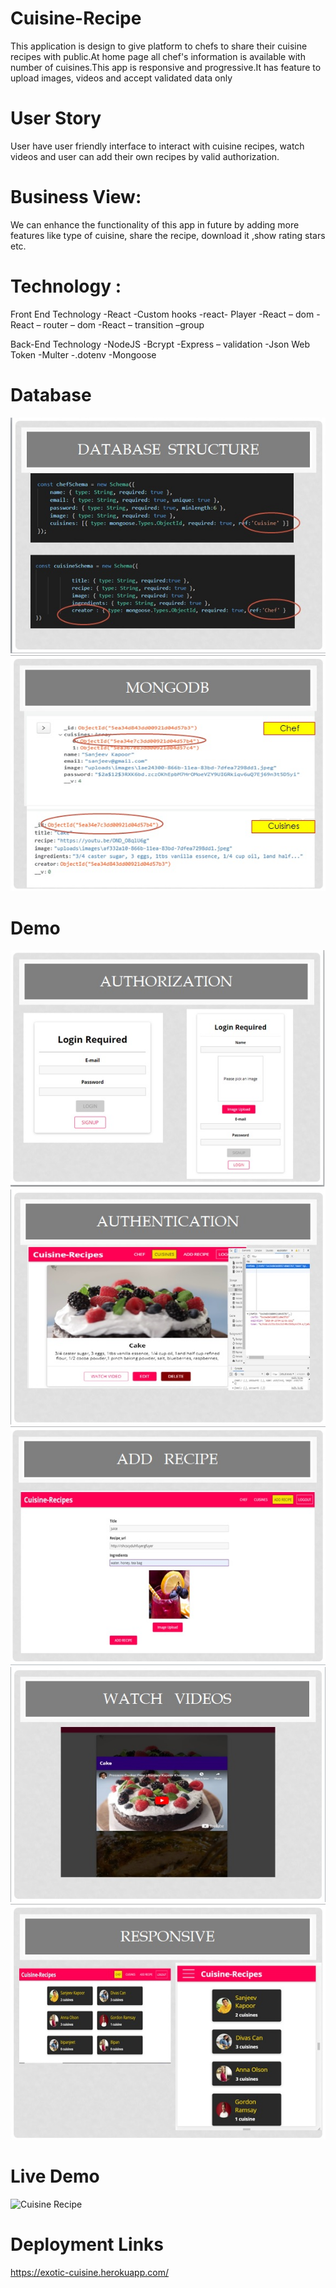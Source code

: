 # Cuisine-Recipe
This application is design to give platform to chefs to share their cuisine recipes with public.At home page all chef's information is available with number of cuisines.This app is responsive and progressive.It has feature to upload images, videos and accept validated data only

# User Story
 User have user friendly interface to interact with cuisine recipes, watch videos and user can add their own recipes by valid authorization.

# Business View:
 We can enhance the functionality of this app in future by adding more features like type of cuisine, share the recipe, download it ,show rating  stars etc.

# Technology :

Front End Technology
    -React
    -Custom hooks
    -react- Player
    -React – dom 
    -React – router – dom 
    -React – transition –group 
    
Back-End Technology
    -NodeJS 
    -Bcrypt 
    -Express – validation 
    -Json Web Token 
    -Multer
    -.dotenv
    -Mongoose 
# Database 

![database structure](./demoImages/database.jpg)
![database Records](./demoImages/databaseRecords.jpg)
 
# Demo

![Login&Signup](./demoImages/login&Signup.jpg)
![authentication](./demoImages/authentication.jpg)
![add Recipe](./demoImages/addRecipe.jpg)
![watch video](./demoImages/watchVideo.jpg)
![responsive](./demoImages/responsive.jpg)

# Live Demo

![Cuisine Recipe](./demoImages/cuisineRecipe.gif)


# Deployment  Links

https://exotic-cuisine.herokuapp.com/
